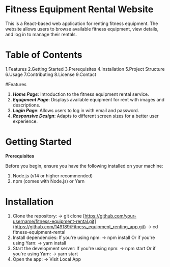 # Fitness Equipment Rental Website

This is a React-based web application for renting fitness equipment. The website allows users to browse available fitness equipment, view details, and log in to manage their rentals.

# Table of Contents

1.Features
2.Getting Started
3.Prerequisites
4.Installation
5.Project Structure
6.Usage
7.Contributing
8.License
9.Contact

#Features

1. ***Home Page***: Introduction to the fitness equipment rental service.
2. ***Equipment Page***: Displays available equipment for rent with images and descriptions.
3. ***Login Page***: Allows users to log in with email and password.
4. ***Responsive Design***: Adapts to different screen sizes for a better user experience.

# Getting Started
**Prerequisites**

Before you begin, ensure you have the following installed on your machine:

1. Node.js (v14 or higher recommended)
2. npm (comes with Node.js) or Yarn

# Installation

1. Clone the repository:
         -> git clone [https://github.com/your-username/fitness-equipment-rental.git](https://github.com/149189/Fitness_equipment_renting_app.git)
         -> cd fitness-equipment-rental
2. Install dependencies:
         If you're using npm:
         -> npm install
         Or if you're using Yarn:
         -> yarn install
3. Start the development server:
        If you're using npm:
        -> npm start 
        Or if you're using Yarn:
        -> yarn start
4. Open the app:
      -> Visit Local App   
   
